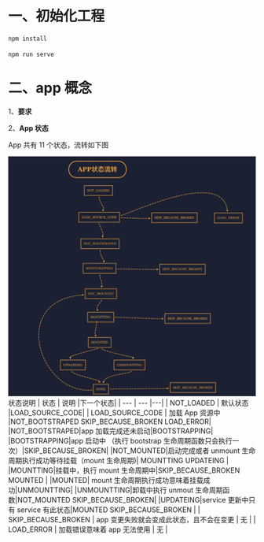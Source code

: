 # 一、初始化工程

```
npm install

npm run serve

```

# 二、app 概念

1、**要求**

2、**App 状态**

App 共有 11 个状态，流转如下图

![APP状态](https://github.com/alvinmachao/MicroFrontEnd/blob/master/images/%E5%BE%AE%E6%9C%8D%E5%8A%A1APP%E7%8A%B6%E6%80%81%E6%B5%81%E8%BD%AC.png)
状态说明
| 状态 | 说明 |下一个状态|
| --- | --- |---|
| NOT_LOADED | 默认状态 |LOAD_SOURCE_CODE|
| LOAD_SOURCE_CODE | 加载 App 资源中 |NOT_BOOTSTRAPED SKIP_BECAUSE_BROKEN LOAD_ERROR|
|NOT_BOOTSTRAPED|app 加载完成还未启动|BOOTSTRAPPING|
|BOOTSTRAPPING|app 启动中 （执行 bootstrap 生命周期函数只会执行一次）|SKIP_BECAUSE_BROKEN|
|NOT_MOUNTED|启动完成或者 unmount 生命周期执行成功等待挂载（mount 生命周期)| MOUNTTING UPDATEING |
|MOUNTTING|挂载中，执行 mount 生命周期中|SKIP_BECAUSE_BROKEN MOUNTED |
|MOUNTED| mount 生命周期执行成功意味着挂载成功|UNMOUNTTING|
|UNMOUNTTING|卸载中执行 unmout 生命周期函数|NOT_MOUNTED SKIP_BECAUSE_BROKEN|
|UPDATEING|service 更新中只有 service 有此状态|MOUNTED SKIP_BECAUSE_BROKEN |
| SKIP_BECAUSE_BROKEN | app 变更失败就会变成此状态，且不会在变更 | 无 |
| LOAD_ERROR | 加载错误意味着 app 无法使用 | 无 |
